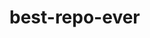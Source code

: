 # best-repo-ever
<!-- just adding comments:  this is cool -->
<!-- hoping to cause a conflict with newbranch-1 -->
